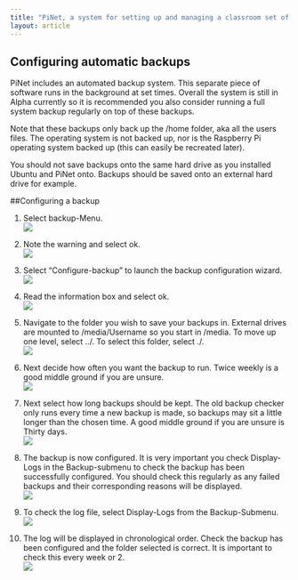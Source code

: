 ```yaml
---
title: "PiNet, a system for setting up and managing a classroom set of Raspberry Pis."
layout: article
---
```


Configuring automatic backups
-----------------------------

PiNet includes an automated backup system. This separate piece of
software runs in the background at set times. Overall the system is
still in Alpha currently so it is recommended you also consider running
a full system backup regularly on top of these backups.

Note that these backups only back up the /home folder, aka all the users
files. The operating system is not backed up, nor is the Raspberry Pi
operating system backed up (this can easily be recreated later).

You should not save backups onto the same hard drive as you installed
Ubuntu and PiNet onto. Backups should be saved onto an external
hard drive for example.

##Configuring a backup

1.  Select backup-Menu.    
    ![](/assets/images/image57.jpeg)

2.  Note the warning and select ok.    
    ![](/assets/images/image58.jpeg)

3.  Select “Configure-backup” to launch the backup configuration wizard.   
    ![](/assets/images/image59.jpeg)

4.  Read the information box and select ok.   
    ![](/assets/images/image60.jpeg)

5.  Navigate to the folder you wish to save your backups in. External
    drives are mounted to /media/Username so you start in /media. To
    move up one level, select ../. To select this folder, select ./.   
    ![](/assets/images/image61.jpeg)

6.  Next decide how often you want the backup to run. Twice weekly is a
    good middle ground if you are unsure.    
    ![](/assets/images/image62.jpeg)

7.  Next select how long backups should be kept. The old backup checker
    only runs every time a new backup is made, so backups may sit a
    little longer than the chosen time. A good middle ground if you are
    unsure is Thirty days.    
    ![](/assets/images/image63.jpeg)

8.  The backup is now configured. It is very important you check
    Display-Logs in the Backup-submenu to check the backup has been
    successfully configured. You should check this regularly as any
    failed backups and their corresponding reasons will be displayed.   
    ![](/assets/images/image64.jpeg)

9.  To check the log file, select Display-Logs from the Backup-Submenu.   
    ![](/assets/images/image65.jpeg)

10. The log will be displayed in chronological order. Check the backup
    has been configured and the folder selected is correct. It is
    important to check this every week or 2.   
    ![](/assets/images/image66.jpeg)
